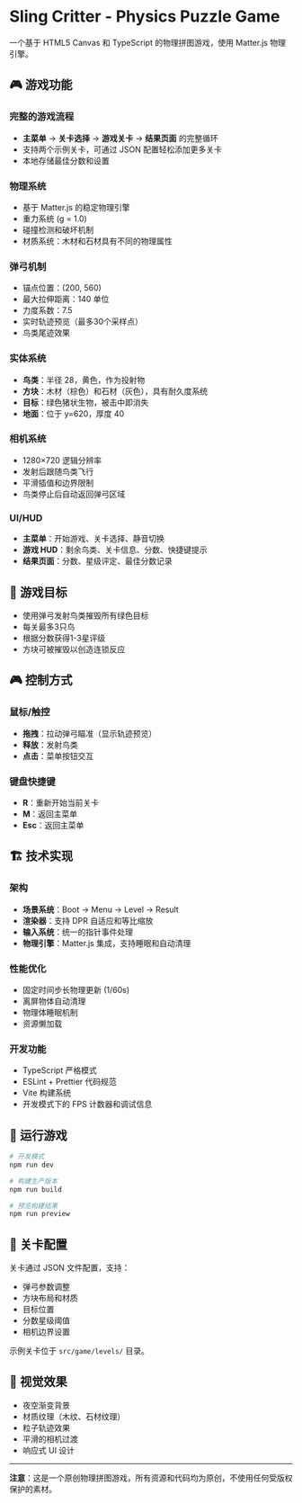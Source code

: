 # Sling Critter - Physics Puzzle Game

一个基于 HTML5 Canvas 和 TypeScript 的物理拼图游戏，使用 Matter.js 物理引擎。

## 🎮 游戏功能

### 完整的游戏流程
- **主菜单** → **关卡选择** → **游戏关卡** → **结果页面** 的完整循环
- 支持两个示例关卡，可通过 JSON 配置轻松添加更多关卡
- 本地存储最佳分数和设置

### 物理系统
- 基于 Matter.js 的稳定物理引擎
- 重力系统 (g = 1.0)
- 碰撞检测和破坏机制
- 材质系统：木材和石材具有不同的物理属性

### 弹弓机制
- 锚点位置：(200, 560)
- 最大拉伸距离：140 单位
- 力度系数：7.5
- 实时轨迹预览（最多30个采样点）
- 鸟类尾迹效果

### 实体系统
- **鸟类**：半径 28，黄色，作为投射物
- **方块**：木材（棕色）和石材（灰色），具有耐久度系统
- **目标**：绿色猪状生物，被击中即消失
- **地面**：位于 y=620，厚度 40

### 相机系统
- 1280×720 逻辑分辨率
- 发射后跟随鸟类飞行
- 平滑插值和边界限制
- 鸟类停止后自动返回弹弓区域

### UI/HUD
- **主菜单**：开始游戏、关卡选择、静音切换
- **游戏 HUD**：剩余鸟类、关卡信息、分数、快捷键提示
- **结果页面**：分数、星级评定、最佳分数记录

## 🎯 游戏目标

- 使用弹弓发射鸟类摧毁所有绿色目标
- 每关最多3只鸟
- 根据分数获得1-3星评级
- 方块可被摧毁以创造连锁反应

## 🎮 控制方式

### 鼠标/触控
- **拖拽**：拉动弹弓瞄准（显示轨迹预览）
- **释放**：发射鸟类
- **点击**：菜单按钮交互

### 键盘快捷键
- **R**：重新开始当前关卡
- **M**：返回主菜单
- **Esc**：返回主菜单

## 🏗️ 技术实现

### 架构
- **场景系统**：Boot → Menu → Level → Result
- **渲染器**：支持 DPR 自适应和等比缩放
- **输入系统**：统一的指针事件处理
- **物理引擎**：Matter.js 集成，支持睡眠和自动清理

### 性能优化
- 固定时间步长物理更新 (1/60s)
- 离屏物体自动清理
- 物理体睡眠机制
- 资源懒加载

### 开发功能
- TypeScript 严格模式
- ESLint + Prettier 代码规范
- Vite 构建系统
- 开发模式下的 FPS 计数器和调试信息

## 🚀 运行游戏

```bash
# 开发模式
npm run dev

# 构建生产版本
npm run build

# 预览构建结果
npm run preview
```

## 📝 关卡配置

关卡通过 JSON 文件配置，支持：
- 弹弓参数调整
- 方块布局和材质
- 目标位置
- 分数星级阈值
- 相机边界设置

示例关卡位于 `src/game/levels/` 目录。

## 🎨 视觉效果

- 夜空渐变背景
- 材质纹理（木纹、石材纹理）
- 粒子轨迹效果
- 平滑的相机过渡
- 响应式 UI 设计

---

**注意**：这是一个原创物理拼图游戏，所有资源和代码均为原创，不使用任何受版权保护的素材。
